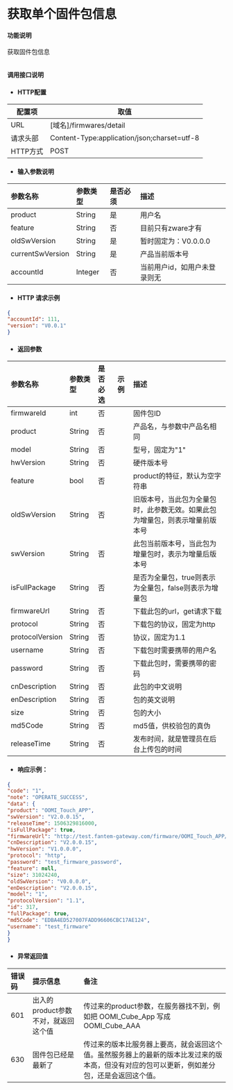 #
# 获取单个固件包信息

#### 功能说明

获取固件包信息

######

#### 调用接口说明

* #### HTTP配置

| 配置项 | 取值 |
| --- | --- |
| URL | \[域名\]/firmwares/detail|
| 请求头部 | Content-Type:application/json;charset=utf-8 |
| HTTP方式 | POST|

* #### 输入参数说明

| 参数名称 | 参数类型 | 是否必须 | 描述 |
| :--- | :--- | :--- | :--- |
|product |String|是 | 用户名 |
|feature |String|否 | 目前只有zware才有 |
|oldSwVersion |String|是 | 暂时固定为：V0.0.0.0 |
|currentSwVersion |String |是 | 产品当前版本号 |
|accountId |Integer|否 | 当前用户id，如用户未登录则无 |


* #### HTTP 请求示例

```json
{
"accountId": 111,
"version": "V0.0.1"
}
```

* #### 返回参数

| 参数名称 | 参数类型 | 是否必选 | 示例 | 描述 |
| :--- | :--- | :--- | :--- | :--- |
|firmwareId |int |否| | 固件包ID |
|product |String |否| | 产品名，与参数中产品名相同 |
|model |String |否| | 型号，固定为"1" |
|hwVersion |String |否| | 硬件版本号 |
|feature |bool |否| | product的特征，默认为空字符串 |
|oldSwVersion |String |否| | 旧版本号，当此包为全量包时，此参数无效。如果此包为增量包，则表示增量前版本号 |
|swVersion |String |否| | 此包当前版本号，当此包为增量包时，表示为增量后版本号 |
|isFullPackage |String |否| | 是否为全量包，true则表示为全量包，false则表示为增量包 |
|firmwareUrl |String |否| | 下载此包的url，get请求下载 |
|protocol |String |否| | 下载包的协议，固定为http |
|protocolVersion |String |否| | 协议，固定为1.1 |
|username |String |否| | 下载包时需要携带的用户名 |
|password |String |否| | 下载此包时，需要携带的密码 |
|cnDescription |String |否| | 此包的中文说明 |
|enDescription |String |否| | 包的英文说明 |
|size |String |否| | 包的大小 |
|md5Code |String |否| | md5值，供校验包的真伪 |
|releaseTime |String |否| | 发布时间，就是管理员在后台上传包的时间 |

* #### 响应示例：

```json
{
"code": "1",
"note": "OPERATE_SUCCESS",
"data": {
"product": "OOMI_Touch_APP",
"swVersion": "V2.0.0.15",
"releaseTime": 1506329816000,
"isFullPackage": true,
"firmwareUrl": "http://test.fantem-gateway.com/firmware/OOMI_Touch_APP/1/0/V1-0-0-0/OOMI_Touch_APP-V0.0.0.0-V2.0.0.15.apk",
"cnDescription": "V2.0.0.15",
"hwVersion": "V1.0.0.0",
"protocol": "http",
"password": "test_firmware_password",
"feature": null,
"size": 31024240,
"oldSwVersion": "V0.0.0.0",
"enDescription": "V2.0.0.15",
"model": "1",
"protocolVersion": "1.1",
"id": 317,
"fullPackage": true,
"md5Code": "EDBA4ED527007FADD96606CBC17AE124",
"username": "test_firmware"
}
}
```

* #### 异常返回值

| 错误码 | 提示信息 | 备注 |
| :--- | :--- | :--- |
| 601 | 出入的product参数不对，就返回这个值 | 传过来的product参数，在服务器找不到，例如把 OOMI_Cube_App 写成 OOMI_Cube_AAA|
| 630 | 固件包已经是最新了 |传过来的版本比服务器上要高，就会返回这个值。虽然服务器上的最新的版本比发过来的版本高，但没有对应的包可以更新，例如差分包，还是会返回这个值。|


